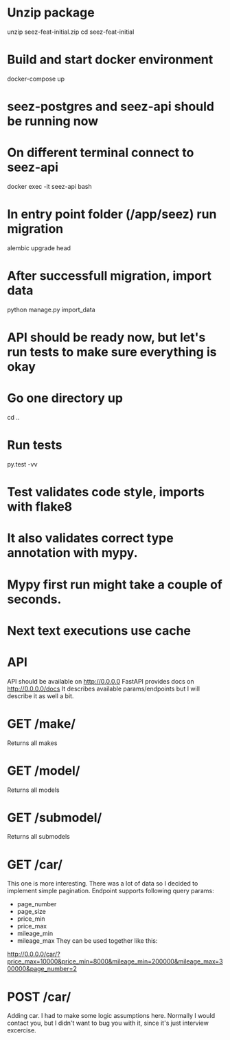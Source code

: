 # Unzip package
unzip seez-feat-initial.zip
cd seez-feat-initial

# Build and start docker environment
docker-compose up

# seez-postgres and seez-api should be running now
# On different terminal connect to seez-api
docker exec -it seez-api bash

# In entry point folder (/app/seez) run migration
alembic upgrade head

# After successfull migration, import data
python manage.py import_data

# API should be ready now, but let's run tests to make sure everything is okay
# Go one directory up
cd ..

# Run tests
py.test -vv

# Test validates code style, imports with flake8
# It also validates correct type annotation with mypy.
# Mypy first run might take a couple of seconds.
# Next text executions use cache


# API
API should be available on http://0.0.0.0
FastAPI provides docs on http://0.0.0.0/docs
It describes available params/endpoints but I will describe it as well a bit.

# GET /make/
Returns all makes

# GET /model/
Returns all models

# GET /submodel/
Returns all submodels

# GET /car/
This one is more interesting. There was a lot of data so I decided to implement simple pagination.
Endpoint supports following query params:
- page_number
- page_size
- price_min
- price_max
- mileage_min
- mileage_max
They can be used together like this:

http://0.0.0.0/car/?price_max=10000&price_min=8000&mileage_min=200000&mileage_max=300000&page_number=2


# POST /car/
Adding car. I had to make some logic assumptions here. Normally I would contact you, but I didn't want to bug you with it, since it's just interview excercise.




